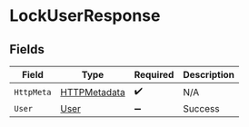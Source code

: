 # LockUserResponse


## Fields

| Field                                                   | Type                                                    | Required                                                | Description                                             |
| ------------------------------------------------------- | ------------------------------------------------------- | ------------------------------------------------------- | ------------------------------------------------------- |
| `HttpMeta`                                              | [HTTPMetadata](../../Models/Components/HTTPMetadata.md) | :heavy_check_mark:                                      | N/A                                                     |
| `User`                                                  | [User](../../Models/Components/User.md)                 | :heavy_minus_sign:                                      | Success                                                 |
